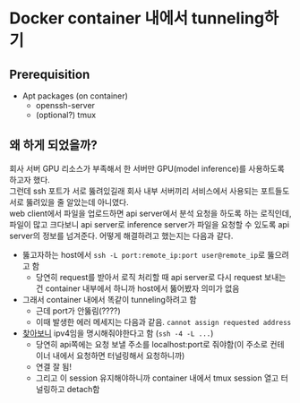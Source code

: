 # Docker container 내에서 tunneling하기

## Prerequisition
* Apt packages (on container)
  * openssh-server
  * (optional?) tmux

## 왜 하게 되었을까?

회사 서버 GPU 리소스가 부족해서 한 서버만 GPU(model inference)를 사용하도록 하고자 했다.  
그런데 ssh 포트가 서로 뚫려있길래 회사 내부 서버끼리 서비스에서 사용되는 포트들도 서로 뚫려있을 줄 알았는데 아니였다.  
web client에서 파일을 업로드하면 api server에서 분석 요청을 하도록 하는 로직인데, 파일이 많고 크다보니 api server로 inference server가 파일을 요청할 수 있도록 api server의 정보를 넘겨준다.
어떻게 해결하려고 했는지는 다음과 같다.
* 뚫고자하는 host에서 `ssh -L port:remote_ip:port user@remote_ip`로 뚫으려고 함
  * 당연히 request를 받아서 로직 처리할 때 api server로 다시 request 보내는건 container 내부에서 하니까 host에서 뚫어봤자 의미가 없음
* 그래서 container 내에서 똑같이 tunneling하려고 함
  * 근데 port가 안뚫림(????)
  * 이때 발생한 에러 메세지는 다음과 같음. `cannot assign requested address`
* [찾아보니](https://stackoverflow.com/a/63364551) ipv4임을 명시해줘야한다고 함 (`ssh -4 -L ...`)
  * 당연히 api쪽에는 요청 보낼 주소를 localhost:port로 줘야함(이 주소로 컨테이너 내에서 요청하면 터널링해서 요청하니까)
  * 연결 잘 됨!
  * 그리고 이 session 유지해야하니까 container 내에서 tmux session 열고 터널링하고 detach함
